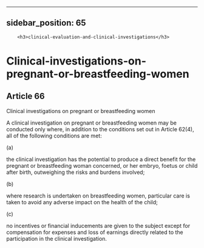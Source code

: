 
---
sidebar_position: 65
---
        <h3>clinical-evaluation-and-clinical-investigations</h3>
<h1>Clinical-investigations-on-pregnant-or-breastfeeding-women</h1>
<h2>Article 66</h2>
   <p class="stitle-article-norm">Clinical investigations on pregnant or breastfeeding women</p>
   <p class="norm">A clinical investigation on pregnant or breastfeeding
 women may be conducted only where, in addition to the conditions set 
out in Article&nbsp;62(4), all of the following conditions are met:</p>
   <div class="grid-container grid-list">
      <div class="list grid-list-column-1">
         <span>(a)&nbsp;</span>
      </div>
      <div class="grid-list-column-2">
         <p class="norm">the clinical investigation has the potential to
 produce a direct benefit for the pregnant or breastfeeding woman 
concerned, or her embryo, foetus or child after birth, outweighing the 
risks and burdens involved;</p>
      </div>
   </div>
   <div class="grid-container grid-list">
      <div class="list grid-list-column-1">
         <span>(b)&nbsp;</span>
      </div>
      <div class="grid-list-column-2">
         <p class="norm">where research is undertaken on breastfeeding 
women, particular care is taken to avoid any adverse impact on the 
health of the child;</p>
      </div>
   </div>
   <div class="grid-container grid-list">
      <div class="list grid-list-column-1">
         <span>(c)&nbsp;</span>
      </div>
      <div class="grid-list-column-2">
         <p class="norm">no incentives or financial inducements are 
given to the subject except for compensation for expenses and loss of 
earnings directly related to the participation in the clinical 
investigation.</p>
      </div>
   </div>